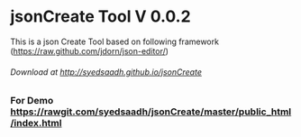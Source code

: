 jsonCreate Tool V 0.0.2
===========
This is a json Create Tool based on following framework
(https://raw.github.com/jdorn/json-editor/)
###### Download at  http://syedsaadh.github.io/jsonCreate
### For Demo https://rawgit.com/syedsaadh/jsonCreate/master/public_html/index.html
